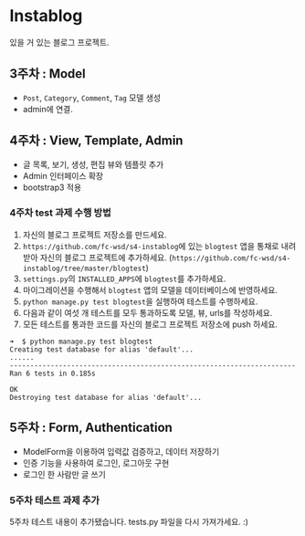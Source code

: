 # Instablog

있을 거 있는 블로그 프로젝트.

## 3주차 : Model

- `Post`, `Category`, `Comment`, `Tag` 모델 생성
- admin에 연결.


## 4주차 : View, Template, Admin

- 글 목록, 보기, 생성, 편집 뷰와 템플릿 추가
- Admin 인터페이스 확장
- bootstrap3 적용

### 4주차 test 과제 수행 방법

1. 자신의 블로그 프로젝트 저장소를 만드세요.
2. `https://github.com/fc-wsd/s4-instablog`에 있는 `blogtest` 앱을 통채로 내려 받아 자신의 블로그 프로젝트에 추가하세요. (`https://github.com/fc-wsd/s4-instablog/tree/master/blogtest`)
3. `settings.py`의 `INSTALLED_APPS`에 `blogtest`를 추가하세요.
4. 마이그레이션을 수행해서 `blogtest` 앱의 모델을 데이터베이스에 반영하세요.
5. `python manage.py test blogtest`을 실행하여 테스트를 수행하세요. 
6. 다음과 같이 여섯 개 테스트를 모두 통과하도록 모델, 뷰, urls를 작성하세요.
7. 모든 테스트를 통과한 코드를 자신의 블로그 프로젝트 저장소에 push 하세요.

```
➜  $ python manage.py test blogtest
Creating test database for alias 'default'...
......
----------------------------------------------------------------------
Ran 6 tests in 0.185s

OK
Destroying test database for alias 'default'...
```

## 5주차 : Form, Authentication

- ModelForm을 이용하여 입력값 검증하고, 데이터 저장하기
- 인증 기능을 사용하여 로그인, 로그아웃 구현
- 로그인 한 사람만 글 쓰기

### 5주차 테스트 과제 추가

5주차 테스트 내용이 추가됐습니다. tests.py 파일을 다시 가져가세요. :)

